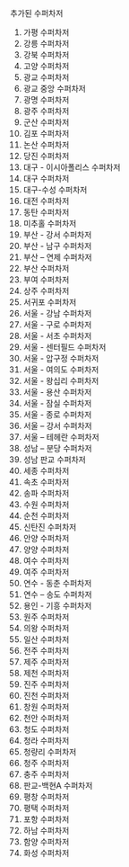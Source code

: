 추가된 수퍼차저
1. 가평 수퍼차저
2. 강릉 수퍼차저
3. 강북 수퍼차저
4. 고양 수퍼차저
5. 광교 수퍼차저
6. 광교 중앙 수퍼차저
7. 광명 수퍼차저
8. 광주 수퍼차저
9. 군산 수퍼차저
10. 김포 수퍼차저
11. 논산 수퍼차저
12. 당진 수퍼차저
13. 대구 - 이시아폴리스 수퍼차저
14. 대구 수퍼차저
15. 대구-수성 수퍼차저
16. 대전 수퍼차저
17. 동탄 수퍼차저
18. 미추홀 수퍼차저
19. 부산 - 강서 수퍼차저
20. 부산 - 남구 수퍼차저
21. 부산 – 연제 수퍼차저
22. 부산 수퍼차저
23. 부여 수퍼차저
24. 상주 수퍼차저
25. 서귀포 수퍼차저
26. 서울 - 강남 수퍼차저
27. 서울 - 구로 수퍼차저
28. 서울 - 서초 수퍼차저
29. 서울 - 센터필드 수퍼차저
30. 서울 - 압구정 수퍼차저
31. 서울 - 여의도 수퍼차저
32. 서울 - 왕십리 수퍼차저
33. 서울 - 용산 수퍼차저
34. 서울 - 잠실 수퍼차저
35. 서울 - 종로 수퍼차저
36. 서울 – 강서 수퍼차저
37. 서울 – 테헤란 수퍼차저
38. 성남 – 분당 수퍼차저
39. 성남 판교 수퍼차저
40. 세종 수퍼차저
41. 속초 수퍼차저
42. 송파 수퍼차저
43. 수원 수퍼차저
44. 순천 수퍼차저
45. 신탄진 수퍼차저
46. 안양 수퍼차저
47. 양양 수퍼차저
48. 여수 수퍼차저
49. 여주 수퍼차저
50. 연수 - 동춘 수퍼차저
51. 연수 – 송도 수퍼차저
52. 용인 - 기흥 수퍼차저
53. 원주 수퍼차저
54. 의왕 수퍼차저
55. 일산 수퍼차저
56. 전주 수퍼차저
57. 제주 수퍼차저
58. 제천 수퍼차저
59. 진주 수퍼차저
60. 진천 수퍼차저
61. 창원 수퍼차저
62. 천안 수퍼차저
63. 청도 수퍼차저
64. 청라 수퍼차저
65. 청량리 수퍼차저
66. 청주 수퍼차저
67. 충주 수퍼차저
68. 판교-백현A 수퍼차저
69. 평창 수퍼차저
70. 평택 수퍼차저
71. 포항 수퍼차저
72. 하남 수퍼차저
73. 함양 수퍼차저
74. 화성 수퍼차저
